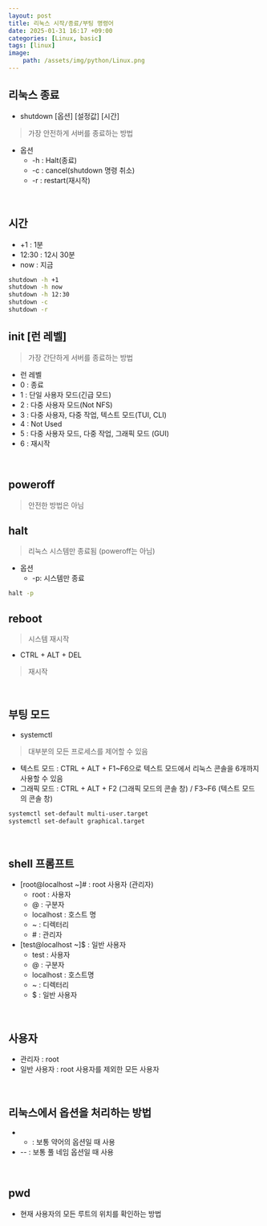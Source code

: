 ```yaml
---
layout: post
title: 리눅스 시작/종료/부팅 명령어
date: 2025-01-31 16:17 +09:00
categories: [Linux, basic]
tags: [linux]
image:
    path: /assets/img/python/Linux.png
---
```


## 리눅스 종료  

- shutdown [옵션] [설정값] [시간]
> 가장 안전하게 서버를 종료하는 방법
  - 옵션
    - -h : Halt(종료)
    - -c : cancel(shutdown 명령 취소)
    - -r : restart(재시작)

<br>

## 시간
- +1 : 1분
- 12:30 : 12시 30분
- now : 지금
```bash
shutdown -h +1
shutdown -h now
shutdown -h 12:30
shutdown -c
shutdown -r
```

## init [런 레벨]
> 가장 간단하게 서버를 종료하는 방법
-  런 레벨
  - 0 : 종료
  - 1 : 단일 사용자 모드(긴급 모드)
  - 2 : 다중 사용자 모드(Not NFS)
  - 3 : 다중 사용자, 다중 작업, 텍스트 모드(TUI, CLI)
  - 4 : Not Used
  - 5 : 다중 사용자 모드, 다중 작업, 그래픽 모드 (GUI)
  - 6 : 재시작
  
<br>

## poweroff
> 안전한 방법은 아님


## halt
> 리눅스 시스템만 종료됨 (poweroff는 아님)
- 옵션
  - -p: 시스템만 종료
```bash
halt -p
```


## reboot
> 시스템 재시작
- CTRL + ALT + DEL
> 재시작

<br>

## 부팅 모드
- systemctl
> 대부분의 모든 프로세스를 제어할 수 있음
- 텍스트 모드 : CTRL + ALT + F1~F6으로 텍스트 모드에서 리눅스 콘솔을 6개까지 사용할 수 있음
- 그래픽 모드 : CTRL + ALT + F2 (그래픽 모드의 콘솔 창) / F3~F6 (텍스트 모드의 콘솔 창)
```bash
systemctl set-default multi-user.target
systemctl set-default graphical.target
```

<br> 

## shell 프롬프트
- [root@localhost ~]# : root 사용자 (관리자)
  - root : 사용자
  - @ : 구분자
  - localhost : 호스트 명
  - ~ : 디렉터리
  - \# : 관리자
- [test@localhost ~]$ : 일반 사용자
  - test : 사용자
  - @ : 구분자
  - localhost : 호스트명
  - ~ : 디렉터리
  - $ : 일반 사용자

<br>

## 사용자
- 관리자 : root
- 일반 사용자 : root 사용자를 제외한 모든 사용자

<br>

## 리눅스에서 옵션을 처리하는 방법
- - : 보통 약어의 옵션일 때 사용
- -- : 보통 풀 네임 옵션일 때 사용

<br>

## pwd
- 현재 사용자의 모든 루트의 위치를 확인하는 방법
